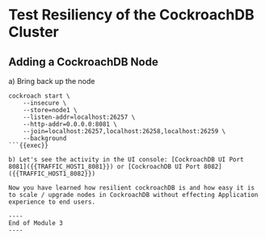 # Test Resiliency of the CockroachDB Cluster

##  Adding a CockroachDB Node

a) Bring back up the node 

```
cockroach start \
    --insecure \
    --store=node1 \
    --listen-addr=localhost:26257 \
    --http-addr=0.0.0.0:8081 \
    --join=localhost:26257,localhost:26258,localhost:26259 \
    --background
```{{exec}}

b) Let's see the activity in the UI console: [CockroachDB UI Port 8081]({{TRAFFIC_HOST1_8081}}) or [CockroachDB UI Port 8082]({{TRAFFIC_HOST1_8082}})

Now you have learned how resilient cockroachDB is and how easy it is to scale / upgrade nodes in CockroachDB without effecting Application experience to end users. 

----
End of Module 3
----
 